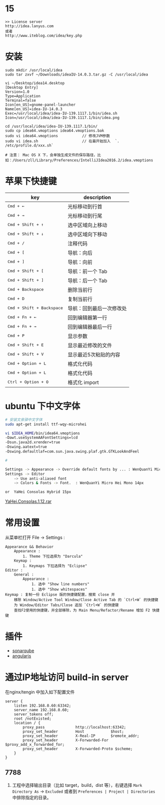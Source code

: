 # 15

```
>> License server
http://idea.lanyus.com
或者
http://www.iteblog.com/idea/key.php
```
# 安装

```
sudo mkdir /usr/local/idea
sudo tar zxvf ~/Downloads/ideaIU-14.0.3.tar.gz -C /usr/local/idea

vi ~/Desktop/idea14.desktop
[Desktop Entry]
Version=1.0
Type=Application
Terminal=false
Icon[en_US]=gnome-panel-launcher
Name[en_US]=idea-IU-14.0.3
Exec=/usr/local/idea/idea-IU-139.1117.1/bin/idea.sh
Icon=/usr/local/idea/idea-IU-139.1117.1/bin/idea.png

cd /usr/local/idea/idea-IU-139.1117.1/bin/
sudo cp idea64.vmoptions idea64.vmoptions.bak
sudo vi idea64.vmoptions           // 修改JVM参数
sudo vi idea.sh                    // 在最开始加入  `. /etc/profile.d/xxx.sh`

# 注意： Mac OS X 下，会单独生成文件的保存路径，比如：/Users/zll/Library/Preferences/IntelliJIdea2016.2/idea.vmoptions

```

# 苹果下快捷键

<!-- ↑ ↓ ← → ↖ ↗ ↙ ↘ ↔ ↕  ⬆️⬇️➡️⬅️ -->

|key |description|
|------|-----|
|<kbd>Cmd + ←</kdb>|光标移动到行首|
|<kbd>Cmd + →</kdb>|光标移动到行尾|
|<kbd>Cmd + Shift + ↑</kdb>|选中区域向上移动|
|<kbd>Cmd + Shift + ↓</kdb>|选中区域向下移动|
|<kbd>Cmd + /</kdb>|注释代码|
|<kbd>Cmd + [</kdb>|导航：向后|
|<kbd>Cmd + ]</kdb>|导航：向前|
|<kbd>Cmd + Shift + [</kdb>|导航：前一个 Tab|
|<kbd>Cmd + Shift + ]</kdb>|导航：后一个 Tab|
|<kbd>Cmd + Backspace</kdb>|删除当前行|
|<kbd>Cmd + D</kdb>|复制当前行|
|<kbd>Cmd + Shift + Backspace</kdb>|导航：回到最后一次修改处|
|<kbd>Cmd + Fn + ←</kdb>|回到编辑器第一行|
|<kbd>Cmd + Fn + →</kdb>|回到编辑器最后一行|
|<kbd>Cmd + P</kdb>|显示参数|
|<kbd>Cmd + Shift + E</kdb>|显示最近修改的文件|
|<kbd>Cmd + Shift + V</kdb>|显示最近5次粘贴的内容|
|<kbd>Cmd + Option + L</kdb>|格式化代码|
|<kbd>Cmd + Option + L</kdb>|格式化代码|
|<kbd>Ctrl + Option + O</kdb>|格式化 import|


# ubuntu 下中文字体

```bash
# 安装文泉驿中文字体
sudo apt-get install ttf-wqy-microhei

vi $IDEA_HOME/bin/idea64.vmoptions
-Dawt.useSystemAAFontSettings=lcd
-Dsun.java2d.xrender=true
-Dswing.aatext=true
-Dswing.defaultlaf=com.sun.java.swing.plaf.gtk.GTKLookAndFeel

#

Settings -> Appearance -> Override default fonts by ... : WenQuanYi Micro Hei Mono 13px
Settings -> Editor
    -> Use anti-aliased font
    -> Colors & Fonts -> Font.  : WenQuanYi Micro Hei Mono 14px

or  YaHei Consolas Hybrid 15px
```
[YaHei.Consolas.1.12.rar](http://files.cnblogs.com/icelyb24/YaHei.Consolas.1.12.rar)





# 常用设置

从菜单栏打开 File -> Settings :

```
Appearance && Behavior
    Appearance :
        1. Theme 下拉选择为 "Darcula"
    Keymap :
        1. Keymaps 下拉选择为 "Eclipse"
Editor :
    General :
        Appearance :
            1. 选中 "Show line numbers"
            1. 选中 "Show whitespaces"
Keymap : 复制一份 Eclipse 版的快捷键配置，搜索 close 并
    移除 Window/Active Tool Window/Close Active Tab 的 `Ctrl+W` 的快捷键
    为 Window/Editor Tabs/Close 追加 `Ctrl+W` 的快捷键
    查找F2使用的快捷键，并全部移除，为 Main Menu/Refactor/Rename 增加 F2 快捷键
```

# 插件

* [sonarqube](http://plugins.jetbrains.com/plugin/7238?pr=idea)
* [angularjs](http://plugins.jetbrains.com/plugin/6971?pr=idea)
# 通过IP地址访问 build-in server

在nginx/tengin 中加入如下配置文件

```
server {
    listen 192.168.0.60:63342;
    server_name 192.168.0.60;
    server_tokens off;
    root /notExisted;
    location / {
        proxy_pass              http://localhost:63342;
        proxy_set_header        Host            $host;
        proxy_set_header        X-Real-IP       $remote_addr;
        proxy_set_header        X-Forwarded-For $proxy_add_x_forwarded_for;
        proxy_set_header        X-Forwarded-Proto $scheme;
    }
}
```
## 7788

1. 工程中选择输出目录（比如 target，build，dist 等），右键选择 `Mark Directory As` -> `Excluded`
   或者到 `Preferences | Project | Directories` 中排除指定的目录。
   
